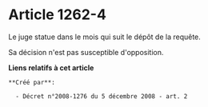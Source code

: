 # Article 1262-4

Le juge statue dans le mois qui suit le dépôt de la requête. 

Sa décision n'est pas susceptible d'opposition.

**Liens relatifs à cet article**

	**Créé par**:

	  - Décret n°2008-1276 du 5 décembre 2008 - art. 2
